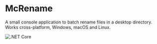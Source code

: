 # McRename

A small console application to batch rename files in a desktop directory. 
Works cross-platform, Windows, macOS and Linux.

![.NET Core](https://github.com/Nuss9/McRename/workflows/.NET%20Core/badge.svg?branch=master&event=push)
